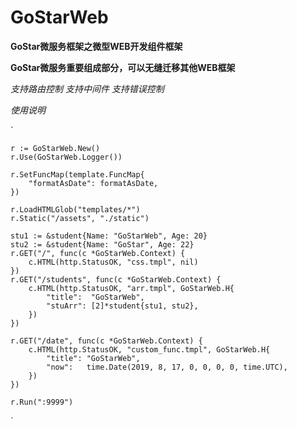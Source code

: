 # GoStarWeb
**GoStar微服务框架之微型WEB开发组件框架**

**GoStar微服务重要组成部分，可以无缝迁移其他WEB框架**

*支持路由控制*
*支持中间件*
*支持错误控制*

*使用说明*

`
 
 	r := GoStarWeb.New()
 	r.Use(GoStarWeb.Logger())
 	
 	r.SetFuncMap(template.FuncMap{
 		"formatAsDate": formatAsDate,
 	})
 	
 	r.LoadHTMLGlob("templates/*")
 	r.Static("/assets", "./static")

 	stu1 := &student{Name: "GoStarWeb", Age: 20}
 	stu2 := &student{Name: "GoStar", Age: 22}
 	r.GET("/", func(c *GoStarWeb.Context) {
 		c.HTML(http.StatusOK, "css.tmpl", nil)
 	})
 	r.GET("/students", func(c *GoStarWeb.Context) {
 		c.HTML(http.StatusOK, "arr.tmpl", GoStarWeb.H{
 			"title":  "GoStarWeb",
 			"stuArr": [2]*student{stu1, stu2},
 		})
 	})
 
 	r.GET("/date", func(c *GoStarWeb.Context) {
 		c.HTML(http.StatusOK, "custom_func.tmpl", GoStarWeb.H{
 			"title": "GoStarWeb",
 			"now":   time.Date(2019, 8, 17, 0, 0, 0, 0, time.UTC),
 		})
 	})
 
 	r.Run(":9999")
 `

